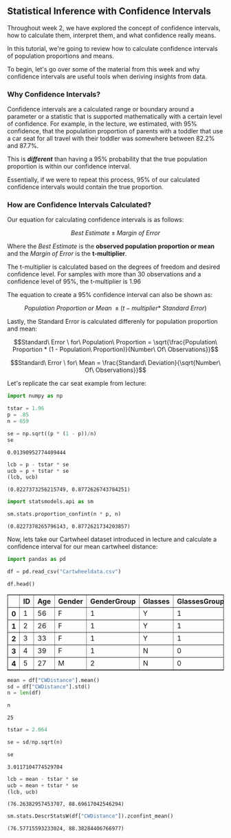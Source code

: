 
## Statistical Inference with Confidence Intervals

Throughout week 2, we have explored the concept of confidence intervals, how to calculate them, interpret them, and what confidence really means.  

In this tutorial, we're going to review how to calculate confidence intervals of population proportions and means.

To begin, let's go over some of the material from this week and why confidence intervals are useful tools when deriving insights from data.

### Why Confidence Intervals?

Confidence intervals are a calculated range or boundary around a parameter or a statistic that is supported mathematically with a certain level of confidence.  For example, in the lecture, we estimated, with 95% confidence, that the population proportion of parents with a toddler that use a car seat for all travel with their toddler was somewhere between 82.2% and 87.7%.

This is *__different__* than having a 95% probability that the true population proportion is within our confidence interval.

Essentially, if we were to repeat this process, 95% of our calculated confidence intervals would contain the true proportion.

### How are Confidence Intervals Calculated?

Our equation for calculating confidence intervals is as follows:

$$Best\ Estimate \pm Margin\ of\ Error$$

Where the *Best Estimate* is the **observed population proportion or mean** and the *Margin of Error* is the **t-multiplier**.

The t-multiplier is calculated based on the degrees of freedom and desired confidence level.  For samples with more than 30 observations and a confidence level of 95%, the t-multiplier is 1.96

The equation to create a 95% confidence interval can also be shown as:

$$Population\ Proportion\ or\ Mean\ \pm (t-multiplier *\ Standard\ Error)$$

Lastly, the Standard Error is calculated differenly for population proportion and mean:

$$Standard\ Error \ for\ Population\ Proportion = \sqrt{\frac{Population\ Proportion * (1 - Population\ Proportion)}{Number\ Of\ Observations}}$$

$$Standard\ Error \ for\ Mean = \frac{Standard\ Deviation}{\sqrt{Number\ Of\ Observations}}$$

Let's replicate the car seat example from lecture:


```python
import numpy as np
```


```python
tstar = 1.96
p = .85
n = 659

se = np.sqrt((p * (1 - p))/n)
se
```




    0.01390952774409444




```python
lcb = p - tstar * se
ucb = p + tstar * se
(lcb, ucb)
```




    (0.8227373256215749, 0.8772626743784251)




```python
import statsmodels.api as sm
```


```python
sm.stats.proportion_confint(n * p, n)
```




    (0.8227378265796143, 0.8772621734203857)



Now, lets take our Cartwheel dataset introduced in lecture and calculate a confidence interval for our mean cartwheel distance:


```python
import pandas as pd

df = pd.read_csv("Cartwheeldata.csv")
```


```python
df.head()
```




<div>
<style scoped>
    .dataframe tbody tr th:only-of-type {
        vertical-align: middle;
    }

    .dataframe tbody tr th {
        vertical-align: top;
    }

    .dataframe thead th {
        text-align: right;
    }
</style>
<table border="1" class="dataframe">
  <thead>
    <tr style="text-align: right;">
      <th></th>
      <th>ID</th>
      <th>Age</th>
      <th>Gender</th>
      <th>GenderGroup</th>
      <th>Glasses</th>
      <th>GlassesGroup</th>
      <th>Height</th>
      <th>Wingspan</th>
      <th>CWDistance</th>
      <th>Complete</th>
      <th>CompleteGroup</th>
      <th>Score</th>
    </tr>
  </thead>
  <tbody>
    <tr>
      <th>0</th>
      <td>1</td>
      <td>56</td>
      <td>F</td>
      <td>1</td>
      <td>Y</td>
      <td>1</td>
      <td>62.0</td>
      <td>61.0</td>
      <td>79</td>
      <td>Y</td>
      <td>1</td>
      <td>7</td>
    </tr>
    <tr>
      <th>1</th>
      <td>2</td>
      <td>26</td>
      <td>F</td>
      <td>1</td>
      <td>Y</td>
      <td>1</td>
      <td>62.0</td>
      <td>60.0</td>
      <td>70</td>
      <td>Y</td>
      <td>1</td>
      <td>8</td>
    </tr>
    <tr>
      <th>2</th>
      <td>3</td>
      <td>33</td>
      <td>F</td>
      <td>1</td>
      <td>Y</td>
      <td>1</td>
      <td>66.0</td>
      <td>64.0</td>
      <td>85</td>
      <td>Y</td>
      <td>1</td>
      <td>7</td>
    </tr>
    <tr>
      <th>3</th>
      <td>4</td>
      <td>39</td>
      <td>F</td>
      <td>1</td>
      <td>N</td>
      <td>0</td>
      <td>64.0</td>
      <td>63.0</td>
      <td>87</td>
      <td>Y</td>
      <td>1</td>
      <td>10</td>
    </tr>
    <tr>
      <th>4</th>
      <td>5</td>
      <td>27</td>
      <td>M</td>
      <td>2</td>
      <td>N</td>
      <td>0</td>
      <td>73.0</td>
      <td>75.0</td>
      <td>72</td>
      <td>N</td>
      <td>0</td>
      <td>4</td>
    </tr>
  </tbody>
</table>
</div>




```python
mean = df["CWDistance"].mean()
sd = df["CWDistance"].std()
n = len(df)

n
```




    25




```python
tstar = 2.064

se = sd/np.sqrt(n)

se
```




    3.0117104774529704




```python
lcb = mean - tstar * se
ucb = mean + tstar * se
(lcb, ucb)
```




    (76.26382957453707, 88.69617042546294)




```python
sm.stats.DescrStatsW(df["CWDistance"]).zconfint_mean()
```




    (76.57715593233024, 88.38284406766977)


